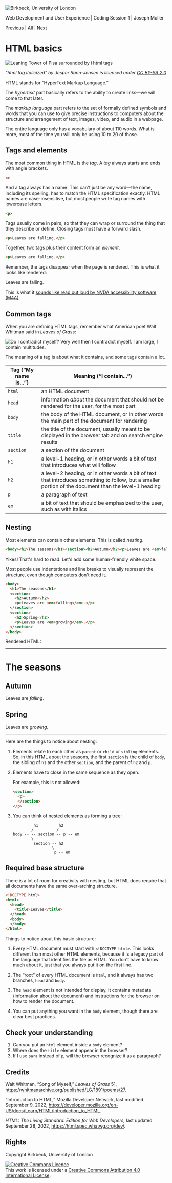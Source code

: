 ![Birkbeck, University of London](media/birkbeck_logo.jpg)

Web Development and User Experience | Coding Session 1 | Joseph Muller

[Previous](markup_and_why_computers_need_it.md) | [All](README.md) | [Next](how_the_internet_works.md)

# HTML basics

![Leaning Tower of Pisa surrounded by i html tags](media/pisa_i.jpg)

*"html tag italicized" by Jesper Rønn-Jensen is licensed under [CC BY-SA 2.0](https://creativecommons.org/licenses/by-sa/2.0/?ref=openverse)*

HTML stands for “HyperText Markup Language.”

The *hypertext* part basically refers to the ability to create links&mdash;we will come to that later.

The *markup language* part refers to the set of formally defined symbols and words that you can use to give precise instructions to computers about the structure and arrangement of text, images, video, and audio in a webpage.

The entire language only has a vocabulary of about 110 words. What is more, most of the time you will only be using 10 to 20 of those.

## Tags and elements
The most common thing in HTML is the *tag*. A *tag* always starts and ends with angle brackets.

```html
<>
```

And a tag always has a name. This can't just be any word&mdash;the name, including its spelling, has to match the HTML specification exactly. HTML names are case-insensitive, but most people write tag names with lowercase letters.

```html
<p>
```
  
Tags usually come in pairs, so that they can wrap or surround the thing that they describe or define. Closing tags must have a forward slash.

```html
<p>Leaves are falling.</p>
```
  
Together, two tags plus their content form an *element*.

```html
<p>Leaves are falling.</p>
```

Remember, the tags disappear when the page is rendered. This is what it looks like rendered:

<p>Leaves are falling.</p>

This is what it [sounds like read out loud by NVDA accessibility software (M4A)](media/leaves_are_falling.m4a)

## Common tags

When you are defining HTML tags, remember what American poet Walt Whitman said in *Leaves of Grass*:

![Do I contradict myself? Very well then I contradict myself. I am large, I contain multitudes.](media/whitman_i_contain_multitudes.png)

The meaning of a tag is about what it contains, and some tags contain a lot.

| Tag (“My name is...”) | Meaning (“I contain...”) |
| --------------------- | ------------------------ |
`html` | an HTML document
`head` | information *about* the document that should not be rendered for the user, for the most part
`body` | the body of the HTML document, or in other words the main part of the document for rendering
`title` | the title of the document, usually meant to be displayed in the browser tab and on search engine results
`section` | a section of the document
`h1` | a level-1 heading, or in other words a bit of text that introduces what will follow
`h2` | a level-2 heading, or in other words a bit of text that introduces something to follow, but a smaller portion of the document than the level-1 heading
`p` | a paragraph of text
`em` | a bit of text that should be emphasized to the user, such as with italics

## Nesting

Most elements can contain other elements. This is called *nesting*.

```html
<body><h1>The seasons</h1><section><h2>Autumn</h2><p>Leaves are <em>falling</em>.</p></section><section><h2>Spring</h2><p>Leaves are <em>growing</em>.</p></section></body>
```

Yikes! That's hard to read. Let's add some human-friendly white space.

Most people use indentations and line breaks to visually represent the structure, even though computers don't need it.

```html
<body>
  <h1>The seasons</h1>
  <section>
    <h2>Autumn</h2>
    <p>Leaves are <em>falling</em>.</p>
  </section>
  <section>
    <h2>Spring</h2>
    <p>Leaves are <em>growing</em>.</p>
  </section>
</body>
```

Rendered HTML:

___

<body>
  <h1>The seasons</h1>
  <section>
    <h2>Autumn</h2>
    <p>Leaves are <em>falling</em>.</p>
  </section>
  <section>
    <h2>Spring</h2>
    <p>Leaves are <em>growing</em>.</p>
  </section>
</body>

___

Here are the things to notice about nesting:

1. Elements relate to each other as `parent` or `child` or `sibling` elements. So, in this HTML about the seasons, the first `section` is the child of `body`, the sibling of `h1` and the other `section`, and the parent of `h2` and `p`.

2. Elements have to close in the same sequence as they open.

    For example, this is not allowed:
    ```html
    <section>
      <p>
      </section>
    </p>
    ```

3. You can think of nested elements as forming a tree:

    ```
             h1         h2
            /          /
    body -- -- section -- p -- em
            \
             section -- h2
                     \
                      p -- em
    ```

## Required base structure

There is a lot of room for creativity with nesting, but HTML does require that all documents have the same over-arching structure.

```html
<!DOCTYPE html>
<html>
  <head>
    <title>Leaves</title>
  </head>
  <body>
  </body>
</html>
```

Things to notice about this basic structure:

1. Every HTML document must start with `<!DOCTYPE html>`. This looks different than most other HTML elements, because it is a legacy part of the language that identifies the file as HTML. You don't have to know much about it, just that you always put it on the first line.

2. The “root” of every HTML document is `html`, and it always has two branches, `head` and `body`.

3. The `head` element is not intended for display. It contains metadata (information about the document) and instructions for the browser on how to render the document.

4. You can put anything you want in the `body` element, though there are clear best practices.

## Check your understanding
1. Can you put an `html` element inside a `body` element?
2. Where does the `title` element appear in the browser?
3. If I use `para` instead of `p`, will the browser recognize it as a paragraph?

## Credits

Walt Whitman, “Song of Myself,” *Leaves of Grass* 51, https://whitmanarchive.org/published/LG/1891/poems/27.

“Introduction to HTML,” Mozilla Developer Network, last modified September 9, 2022, https://developer.mozilla.org/en-US/docs/Learn/HTML/Introduction_to_HTML.

*HTML: The Living Standard: Edition for Web Developers,* last updated September 28, 2022, https://html.spec.whatwg.org/dev/.

## Rights
Copyright Birkbeck, University of London

<a rel="license" href="http://creativecommons.org/licenses/by/4.0/"><img alt="Creative Commons Licence" src="https://i.creativecommons.org/l/by/4.0/88x31.png" /></a><br />This work is licensed under a <a rel="license" href="http://creativecommons.org/licenses/by/4.0/">Creative Commons Attribution 4.0 International License</a>.
